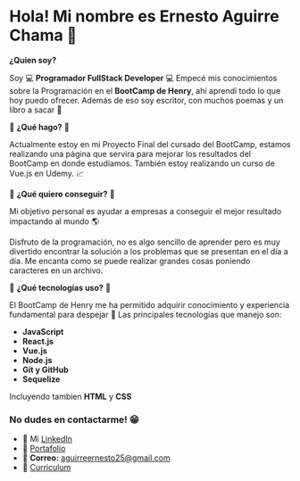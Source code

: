 # Hola! Mi nombre es Ernesto Aguirre Chama 👋

**¿Quien soy?**

Soy 💻 **Programador FullStack Developer** 💻 Empecé mis conocimientos sobre la Programación en el **BootCamp de Henry**, ahí aprendí todo lo que hoy puedo ofrecer. Además de eso soy escritor, con muchos poemas y un libro a sacar 📝

💎 **¿Qué hago?** 💎

Actualmente estoy en mi Proyecto Final del cursado del BootCamp, estamos realizando una página que servira para mejorar los resultados del BootCamp en donde estudiamos. También estoy realizando un curso de Vue.js en Udemy. 📈

💎 **¿Qué quiero conseguir?** 💎

Mi objetivo personal es ayudar a empresas a conseguir el mejor resultado impactando al mundo 🌎

Disfruto de la programación, no es algo sencillo de aprender pero es muy divertido encontrar la solución a los problemas que se presentan en el día a día. Me encanta como se puede realizar grandes cosas poniendo caracteres en un archivo. 

💎 **¿Qué tecnologías uso?** 💎

El BootCamp de Henry me ha permitido adquirir conocimiento y experiencia fundamental para despejar 🚀 Las principales tecnologías que manejo son:

* **JavaScript**
* **React.js**
* **Vue.js**
* **Node.js**
* **Git y GitHub**
* **Sequelize**

Incluyendo tambien **HTML** y **CSS**

### **No dudes en contactarme!** 😁
* 👔 Mi [LinkedIn](https://www.linkedin.com/in/ernesto-aguirre-chama-a9a090269/)
* 💼 [Portafolio](https://portafolio-ernesto-aguirre.netlify.app/)
* 📧 **Correo:** aguirreernesto25@gmail.com
* 📃 [Curriculum](https://drive.google.com/file/d/1QCN1kcZAo4fyby3--kfqwamXsti8cRFC/view?usp=drive_link)


